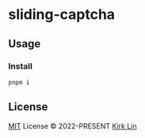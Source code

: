 # sliding-captcha

## Usage

### Install

```bash
pnpm i
```

## License

[MIT](./LICENSE) License &copy; 2022-PRESENT [Kirk Lin](https://github.com/kirklin)
